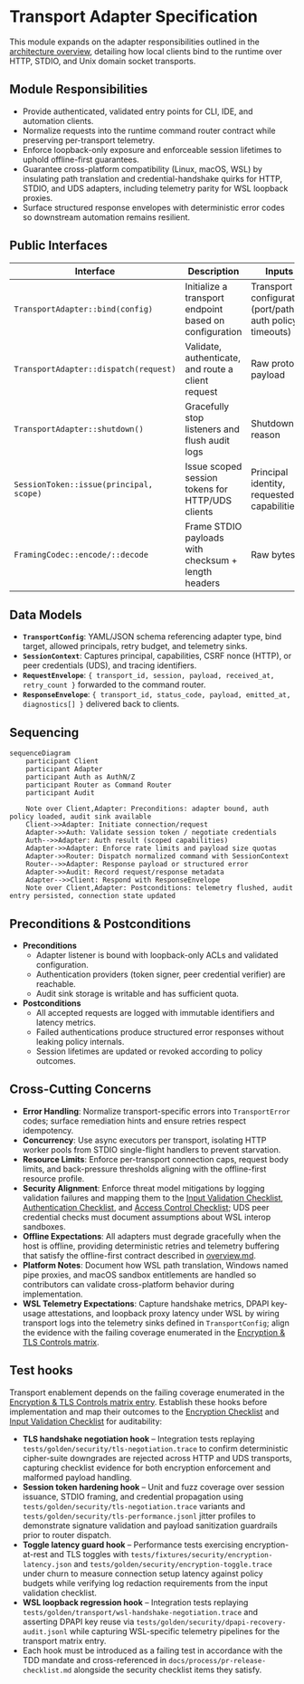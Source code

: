 # Transport Adapter Specification

This module expands on the adapter responsibilities outlined in the [architecture overview](./overview.md), detailing how local clients bind to the runtime over HTTP, STDIO, and Unix domain socket transports.

## Module Responsibilities
- Provide authenticated, validated entry points for CLI, IDE, and automation clients.
- Normalize requests into the runtime command router contract while preserving per-transport telemetry.
- Enforce loopback-only exposure and enforceable session lifetimes to uphold offline-first guarantees.
- Guarantee cross-platform compatibility (Linux, macOS, WSL) by insulating path translation and credential-handshake quirks for HTTP, STDIO, and UDS adapters, including telemetry parity for WSL loopback proxies.
- Surface structured response envelopes with deterministic error codes so downstream automation remains resilient.

## Public Interfaces

| Interface | Description | Inputs | Outputs |
|-----------|-------------|--------|---------|
| `TransportAdapter::bind(config)` | Initialize a transport endpoint based on configuration | Transport configuration (port/path, auth policy, timeouts) | Running listener handle, lifecycle hooks |
| `TransportAdapter::dispatch(request)` | Validate, authenticate, and route a client request | Raw protocol payload | Normalized runtime command + context |
| `TransportAdapter::shutdown()` | Gracefully stop listeners and flush audit logs | Shutdown reason | Confirmation of teardown + persisted audit pointers |
| `SessionToken::issue(principal, scope)` | Issue scoped session tokens for HTTP/UDS clients | Principal identity, requested capabilities | Signed session token |
| `FramingCodec::encode/::decode` | Frame STDIO payloads with checksum + length headers | Raw bytes | Structured payload (request or response) |

## Data Models
- **`TransportConfig`**: YAML/JSON schema referencing adapter type, bind target, allowed principals, retry budget, and telemetry sinks.
- **`SessionContext`**: Captures principal, capabilities, CSRF nonce (HTTP), or peer credentials (UDS), and tracing identifiers.
- **`RequestEnvelope`**: `{ transport_id, session, payload, received_at, retry_count }` forwarded to the command router.
- **`ResponseEnvelope`**: `{ transport_id, status_code, payload, emitted_at, diagnostics[] }` delivered back to clients.

## Sequencing

```mermaid
sequenceDiagram
    participant Client
    participant Adapter
    participant Auth as AuthN/Z
    participant Router as Command Router
    participant Audit

    Note over Client,Adapter: Preconditions: adapter bound, auth policy loaded, audit sink available
    Client->>Adapter: Initiate connection/request
    Adapter->>Auth: Validate session token / negotiate credentials
    Auth-->>Adapter: Auth result (scoped capabilities)
    Adapter->>Adapter: Enforce rate limits and payload size quotas
    Adapter->>Router: Dispatch normalized command with SessionContext
    Router-->>Adapter: Response payload or structured error
    Adapter->>Audit: Record request/response metadata
    Adapter-->>Client: Respond with ResponseEnvelope
    Note over Client,Adapter: Postconditions: telemetry flushed, audit entry persisted, connection state updated
```

## Preconditions & Postconditions
- **Preconditions**
  - Adapter listener is bound with loopback-only ACLs and validated configuration.
  - Authentication providers (token signer, peer credential verifier) are reachable.
  - Audit sink storage is writable and has sufficient quota.
- **Postconditions**
  - All accepted requests are logged with immutable identifiers and latency metrics.
  - Failed authentications produce structured error responses without leaking policy internals.
  - Session lifetimes are updated or revoked according to policy outcomes.

## Cross-Cutting Concerns
- **Error Handling**: Normalize transport-specific errors into `TransportError` codes; surface remediation hints and ensure retries respect idempotency.
- **Concurrency**: Use async executors per transport, isolating HTTP worker pools from STDIO single-flight handlers to prevent starvation.
- **Resource Limits**: Enforce per-transport connection caps, request body limits, and back-pressure thresholds aligning with the offline-first resource profile.
- **Security Alignment**: Enforce threat model mitigations by logging validation failures and mapping them to the [Input Validation Checklist](../security/threat-model.md#input-validation-checklist), [Authentication Checklist](../security/threat-model.md#authentication-checklist), and [Access Control Checklist](../security/threat-model.md#access-control-checklist); UDS peer credential checks must document assumptions about WSL interop sandboxes.
- **Offline Expectations**: All adapters must degrade gracefully when the host is offline, providing deterministic retries and telemetry buffering that satisfy the offline-first contract described in [overview.md](./overview.md).
- **Platform Notes**: Document how WSL path translation, Windows named pipe proxies, and macOS sandbox entitlements are handled so contributors can validate cross-platform behavior during implementation.
- **WSL Telemetry Expectations**: Capture handshake metrics, DPAPI key-usage attestations, and loopback proxy latency under WSL by wiring transport logs into the telemetry sinks defined in `TransportConfig`; align the evidence with the failing coverage enumerated in the [Encryption & TLS Controls matrix](../testing/test-matrix.md#encryption--tls-controls).

## Test hooks
Transport enablement depends on the failing coverage enumerated in the [Encryption & TLS Controls matrix entry](../testing/test-matrix.md#encryption--tls-controls). Establish these hooks before implementation and map their outcomes to the [Encryption Checklist](../security/threat-model.md#encryption-checklist) and [Input Validation Checklist](../security/threat-model.md#input-validation-checklist) for auditability:
- **TLS handshake negotiation hook** – Integration tests replaying `tests/golden/security/tls-negotiation.trace` to confirm deterministic cipher-suite downgrades are rejected across HTTP and UDS transports, capturing checklist evidence for both encryption enforcement and malformed payload handling.
- **Session token hardening hook** – Unit and fuzz coverage over session issuance, STDIO framing, and credential propagation using `tests/golden/security/tls-negotiation.trace` variants and `tests/golden/security/tls-performance.jsonl` jitter profiles to demonstrate signature validation and payload sanitization guardrails prior to router dispatch.
- **Toggle latency guard hook** – Performance tests exercising encryption-at-rest and TLS toggles with `tests/fixtures/security/encryption-latency.json` and `tests/golden/security/encryption-toggle.trace` under churn to measure connection setup latency against policy budgets while verifying log redaction requirements from the input validation checklist.
- **WSL loopback regression hook** – Integration tests replaying `tests/golden/transport/wsl-handshake-negotiation.trace` and asserting DPAPI key reuse via `tests/golden/security/dpapi-recovery-audit.jsonl` while capturing WSL-specific telemetry pipelines for the transport matrix entry.
- Each hook must be introduced as a failing test in accordance with the TDD mandate and cross-referenced in `docs/process/pr-release-checklist.md` alongside the security checklist items they satisfy.
